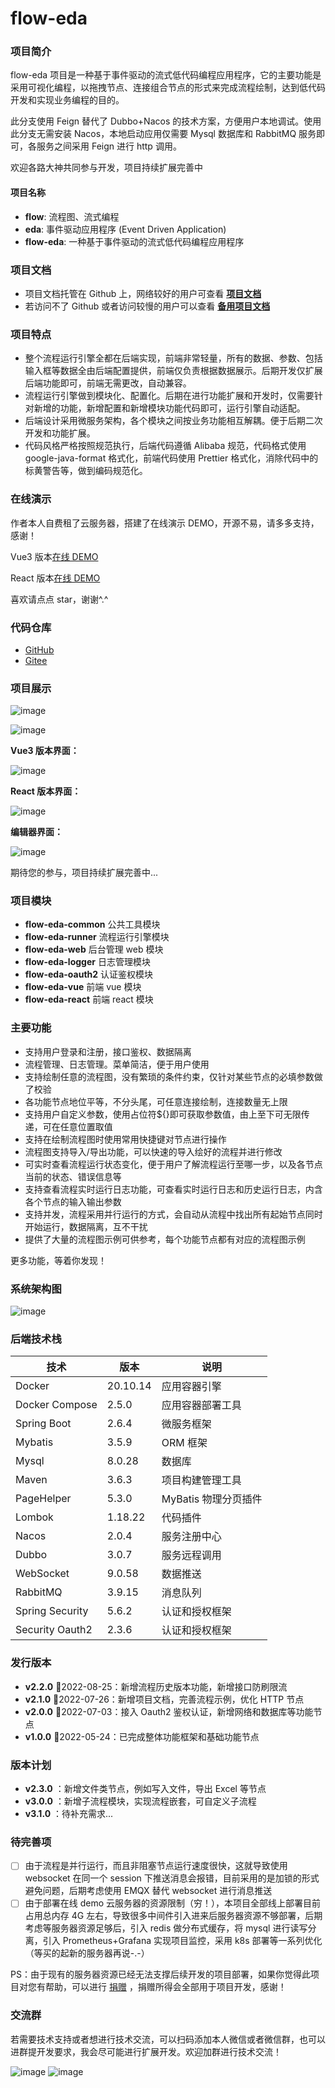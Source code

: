 # flow-eda

### 项目简介

flow-eda 项目是一种基于事件驱动的流式低代码编程应用程序，它的主要功能是采用可视化编程，以拖拽节点、连接组合节点的形式来完成流程绘制，达到低代码开发和实现业务编程的目的。

此分支使用 Feign 替代了 Dubbo+Nacos 的技术方案，方便用户本地调试。使用此分支无需安装 Nacos，本地启动应用仅需要 Mysql 数据库和 RabbitMQ 服务即可，各服务之间采用 Feign 进行 http 调用。

欢迎各路大神共同参与开发，项目持续扩展完善中

#### 项目名称

- **flow**: 流程图、流式编程
- **eda**: 事件驱动应用程序 (Event Driven Application)
- **flow-eda**: 一种基于事件驱动的流式低代码编程应用程序

### 项目文档

- 项目文档托管在 Github 上，网络较好的用户可查看 **[项目文档](https://linxfeng.github.io/flow-eda)**
- 若访问不了 Github 或者访问较慢的用户可以查看 **[备用项目文档](http://120.48.9.40:91/)**

### 项目特点

- 整个流程运行引擎全都在后端实现，前端非常轻量，所有的数据、参数、包括输入框等数据全由后端配置提供，前端仅负责根据数据展示。后期开发仅扩展后端功能即可，前端无需更改，自动兼容。
- 流程运行引擎做到模块化、配置化。后期在进行功能扩展和开发时，仅需要针对新增的功能，新增配置和新增模块功能代码即可，运行引擎自动适配。
- 后端设计采用微服务架构，各个模块之间按业务功能相互解耦。便于后期二次开发和功能扩展。
- 代码风格严格按照规范执行，后端代码遵循 Alibaba 规范，代码格式使用 google-java-format 格式化，前端代码使用 Prettier 格式化，消除代码中的标黄警告等，做到编码规范化。

### 在线演示

作者本人自费租了云服务器，搭建了在线演示 DEMO，开源不易，请多多支持，感谢！

Vue3 版本[在线 DEMO](http://120.48.9.40:80)

React 版本[在线 DEMO](http://120.48.9.40:90)

喜欢请点点 star，谢谢^.^

### 代码仓库

- [GitHub](https://github.com/Linxfeng/flow-eda)
- [Gitee](https://gitee.com/Linxff/flow-eda)

### 项目展示

![image](https://gitee.com/Linxff/flow-eda/raw/master/docs/img/flows.gif)

![image](https://gitee.com/Linxff/flow-eda/raw/master/docs/img/logs.gif)

**Vue3 版本界面：**

![image](https://gitee.com/Linxff/flow-eda/raw/master/docs/img/vue3.png)

**React 版本界面：**

![image](https://gitee.com/Linxff/flow-eda/raw/master/docs/img/react.png)

**编辑器界面：**

![image](https://gitee.com/Linxff/flow-eda/raw/master/docs/img/editor.png)

期待您的参与，项目持续扩展完善中...

### 项目模块

- **flow-eda-common** 公共工具模块
- **flow-eda-runner** 流程运行引擎模块
- **flow-eda-web** 后台管理 web 模块
- **flow-eda-logger** 日志管理模块
- **flow-eda-oauth2** 认证鉴权模块
- **flow-eda-vue** 前端 vue 模块
- **flow-eda-react** 前端 react 模块

### 主要功能

- 支持用户登录和注册，接口鉴权、数据隔离
- 流程管理、日志管理。菜单简洁，便于用户使用
- 支持绘制任意的流程图，没有繁琐的条件约束，仅针对某些节点的必填参数做了校验
- 各功能节点地位平等，不分头尾，可任意连接绘制，连接数量无上限
- 支持用户自定义参数，使用占位符${}即可获取参数值，由上至下可无限传递，可在任意位置取值
- 支持在绘制流程图时使用常用快捷键对节点进行操作
- 流程图支持导入/导出功能，可以快速的导入绘好的流程并进行修改
- 可实时查看流程运行状态变化，便于用户了解流程运行至哪一步，以及各节点当前的状态、错误信息等
- 支持查看流程实时运行日志功能，可查看实时运行日志和历史运行日志，内含各个节点的输入输出参数
- 支持并发，流程采用并行运行的方式，会自动从流程中找出所有起始节点同时开始运行，数据隔离，互不干扰
- 提供了大量的流程图示例可供参考，每个功能节点都有对应的流程图示例

更多功能，等着你发现！

### 系统架构图

![image](https://gitee.com/Linxff/flow-eda/raw/master/docs/img/architecture.png)

### 后端技术栈

| 技术            | 版本     | 说明                 |
| --------------- | -------- | -------------------- |
| Docker          | 20.10.14 | 应用容器引擎         |
| Docker Compose  | 2.5.0    | 应用容器部署工具     |
| Spring Boot     | 2.6.4    | 微服务框架           |
| Mybatis         | 3.5.9    | ORM 框架             |
| Mysql           | 8.0.28   | 数据库               |
| Maven           | 3.6.3    | 项目构建管理工具     |
| PageHelper      | 5.3.0    | MyBatis 物理分页插件 |
| Lombok          | 1.18.22  | 代码插件             |
| Nacos           | 2.0.4    | 服务注册中心         |
| Dubbo           | 3.0.7    | 服务远程调用         |
| WebSocket       | 9.0.58   | 数据推送             |
| RabbitMQ        | 3.9.15   | 消息队列             |
| Spring Security | 5.6.2    | 认证和授权框架       |
| Security Oauth2 | 2.3.6    | 认证和授权框架       |

### 发行版本

- **v2.2.0** 🚀2022-08-25：新增流程历史版本功能，新增接口防刷限流
- **v2.1.0** 🚀2022-07-26：新增项目文档，完善流程示例，优化 HTTP 节点
- **v2.0.0** 🚀2022-07-03：接入 Oauth2 鉴权认证，新增网络和数据库等功能节点
- **v1.0.0** 🚀2022-05-24：已完成整体功能框架和基础功能节点

### 版本计划

- **v2.3.0** ：新增文件类节点，例如写入文件，导出 Excel 等节点
- **v3.0.0** ：新增子流程模块，实现流程嵌套，可自定义子流程
- **v3.1.0** ：待补充需求...

### 待完善项

- [ ] 由于流程是并行运行，而且非阻塞节点运行速度很快，这就导致使用 websocket 在同一个 session 下推送消息会报错，目前采用的是加锁的形式避免问题，后期考虑使用 EMQX 替代 websocket 进行消息推送
- [ ] 由于部署在线 demo 云服务器的资源限制（穷！），本项目全部线上部署目前占用总内存 4G 左右，导致很多中间件引入进来后服务器资源不够部署，后期考虑等服务器资源足够后，引入 redis 做分布式缓存，将 mysql 进行读写分离，引入 Prometheus+Grafana 实现项目监控，采用 k8s 部署等一系列优化（等买的起新的服务器再说-.-）

PS：由于现有的服务器资源已经无法支撑后续开发的项目部署，如果你觉得此项目对您有帮助，可以进行 [捐赠](https://gitee.com/Linxff/flow-eda#%E4%BA%A4%E6%B5%81%E7%BE%A4) ，捐赠所得会全部用于项目开发，感谢！

### 交流群

若需要技术支持或者想进行技术交流，可以扫码添加本人微信或者微信群，也可以进群提开发要求，我会尽可能进行扩展开发。欢迎加群进行技术交流！

![image](https://gitee.com/Linxff/flow-eda/raw/master/docs/img/weixin.jpg)
![image](https://gitee.com/Linxff/flow-eda/raw/master/docs/img/group.jpg)
